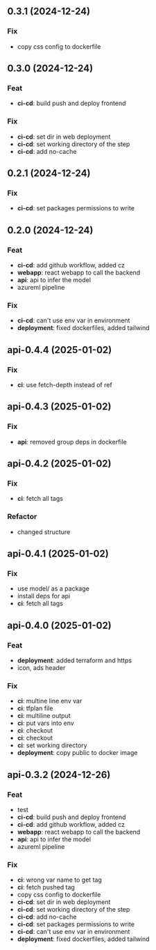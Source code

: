 ## 0.3.1 (2024-12-24)

### Fix

- copy css config to dockerfile

## 0.3.0 (2024-12-24)

### Feat

- **ci-cd**: build push and deploy frontend

### Fix

- **ci-cd**: set dir in web deployment
- **ci-cd**: set working directory of the step
- **ci-cd**: add no-cache

## 0.2.1 (2024-12-24)

### Fix

- **ci-cd**: set packages permissions to write

## 0.2.0 (2024-12-24)

### Feat

- **ci-cd**: add github workflow, added cz
- **webapp**: react webapp to call the backend
- **api**: api to infer the model
- azureml pipeline

### Fix

- **ci-cd**: can't use env var in environment
- **deployment**: fixed dockerfiles, added tailwind

## api-0.4.4 (2025-01-02)

### Fix

- **ci**: use fetch-depth instead of ref

## api-0.4.3 (2025-01-02)

### Fix

- **api**: removed group deps in dockerfile

## api-0.4.2 (2025-01-02)

### Fix

- **ci**: fetch all tags

### Refactor

- changed structure

## api-0.4.1 (2025-01-02)

### Fix

- use model/ as a package
- install deps for api
- **ci**: fetch all tags

## api-0.4.0 (2025-01-02)

### Feat

- **deployment**: added terraform and https
- icon, ads header

### Fix

- **ci**: multine line env var
- **ci**: tfplan file
- **ci**: multiline output
- **ci**: put vars into env
- **ci**: checkout
- **ci**: checkout
- **ci**: set working directory
- **deployment**: copy public to docker image

## api-0.3.2 (2024-12-26)

### Feat

- test
- **ci-cd**: build push and deploy frontend
- **ci-cd**: add github workflow, added cz
- **webapp**: react webapp to call the backend
- **api**: api to infer the model
- azureml pipeline

### Fix

- **ci**: wrong var name to get tag
- **ci**: fetch pushed tag
- copy css config to dockerfile
- **ci-cd**: set dir in web deployment
- **ci-cd**: set working directory of the step
- **ci-cd**: add no-cache
- **ci-cd**: set packages permissions to write
- **ci-cd**: can't use env var in environment
- **deployment**: fixed dockerfiles, added tailwind
